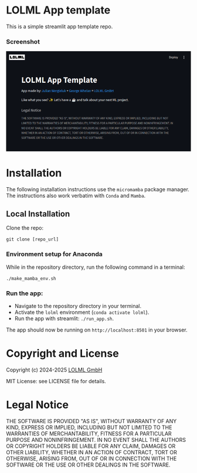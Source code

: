 # LOLML App template

This is a simple streamlit app template repo. 

### Screenshot

![screenshot.png](screenshot.png)

# Installation



The following installation instructions use the `micromamba` package manager. 
The instructions also work verbatim with `Conda` and `Mamba`.

## Local Installation

Clone the repo: 

```
git clone [repo_url]
```

### Environment setup for Anaconda

While in the repository directory, run the following command in a terminal:

```
./make_mamba_env.sh
```

### Run the app:

- Navigate to the repository directory in your terminal.
- Activate the `lolml` environment (`conda activate lolml`).
- Run the app with streamlit: `./run_app.sh`.

The app should now be running on `http://localhost:8501` in your browser.

# Copyright and License

Copyright (c) 2024-2025 [LOLML GmbH](https://lolml.com/)

MIT License: see LICENSE file for details.

# Legal Notice

THE SOFTWARE IS PROVIDED "AS IS", WITHOUT WARRANTY OF ANY KIND, EXPRESS OR
IMPLIED, INCLUDING BUT NOT LIMITED TO THE WARRANTIES OF MERCHANTABILITY,
FITNESS FOR A PARTICULAR PURPOSE AND NONINFRINGEMENT. IN NO EVENT SHALL THE
AUTHORS OR COPYRIGHT HOLDERS BE LIABLE FOR ANY CLAIM, DAMAGES OR OTHER
LIABILITY, WHETHER IN AN ACTION OF CONTRACT, TORT OR OTHERWISE, ARISING FROM,
OUT OF OR IN CONNECTION WITH THE SOFTWARE OR THE USE OR OTHER DEALINGS IN THE
SOFTWARE.

